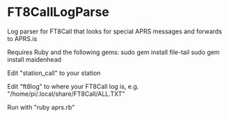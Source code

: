 # FT8CallLogParse
Log parser for FT8Call that looks for special APRS messages and forwards to APRS.is

Requires Ruby and the following gems:
sudo gem install file-tail
sudo gem install maidenhead

Edit "station_call" to your station

Edit "ft8log" to where your FT8Call log is, e.g. "/home/pi/.local/share/FT8Call/ALL.TXT"

Run with "ruby aprs.rb"
